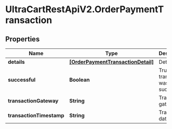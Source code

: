 # UltraCartRestApiV2.OrderPaymentTransaction

## Properties
Name | Type | Description | Notes
------------ | ------------- | ------------- | -------------
**details** | [**[OrderPaymentTransactionDetail]**](OrderPaymentTransactionDetail.md) | Details | [optional] 
**successful** | **Boolean** | True if the transaction was successful | [optional] 
**transactionGateway** | **String** | Transaction gateway | [optional] 
**transactionTimestamp** | **String** | Transaction date/time | [optional] 


